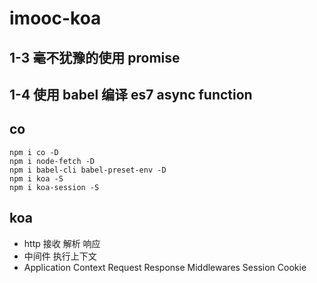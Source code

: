 # imooc-koa

## 1-3 毫不犹豫的使用 promise

## 1-4 使用 babel 编译 es7 async function

## co

```console
npm i co -D
npm i node-fetch -D
npm i babel-cli babel-preset-env -D
npm i koa -S
npm i koa-session -S
```

## koa

- http 接收 解析 响应
- 中间件 执行上下文
- Application Context Request Response Middlewares Session Cookie

